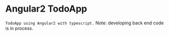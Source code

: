 # Angular2 TodoApp

`
TodoApp using Angular2 with typescript.
`
Note: developing back end code is in process.
